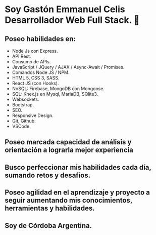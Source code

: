 # Soy Gastón Emmanuel Celis Desarrollador Web Full Stack. 👋

## Poseo habilidades en:
- Node Js con Express.
- API Rest.
- Consumo de APIs.
- JavaScript / JQuery / AJAX / Async-Await / Promises.
- Comandos Node JS / NPM.
- HTML 5, CSS 3, SASS.
- React JS (con Hooks).
- NoSQL: Firebase, MongoDB con Mongoose.
- SQL: Knex.js en Mysql, MariaDB, SQlite3.
- Websockets.
- Bootstrap.
- SEO.
- Responsive Design.
- Git, Github.
- VSCode.

## Poseo marcada capacidad de análisis y orientación a lograrla mejor experiencia
## Busco perfeccionar mis habilidades cada día, sumando retos y desafíos.
## Poseo agilidad en el aprendizaje y proyecto a seguir aumentando mis conocimientos, herramientas y habilidades.
## Soy de Córdoba Argentina.
